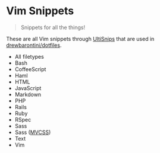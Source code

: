 # Vim Snippets

> Snippets for all the things!

These are all Vim snippets through [UltiSnips](https://github.com/SirVer/ultisnips) that are used in [drewbarontini/dotfiles](https://github.com/drewbarontini/dotfiles).

- All filetypes
- Bash
- CoffeeScript
- Haml
- HTML
- JavaScript
- Markdown
- PHP
- Rails
- Ruby
- RSpec
- Sass
- Sass ([MVCSS](http://mvcss.io))
- Text
- Vim
